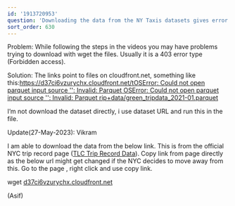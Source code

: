 ```yaml
---
id: '1913720953'
question: 'Downloading the data from the NY Taxis datasets gives error : 403 Forbidden'
sort_order: 630
---
```


Problem: While following the steps in the videos you may have problems trying to download with wget the files. Usually it is a 403 error type (Forbidden access).

Solution: The links point to files on cloudfront.net, something like this:[https://d37ci6vzurychx.cloudfront.net/tOSError: Could not open parquet input source '<Buffer>': Invalid: Parquet OSError: Could not open parquet input source '<Buffer>': Invalid: Parquet rip+data/green_tripdata_2021-01.parquet](https://d37ci6vzurychx.cloudfront.net/trip+data/green_tripdata_2021-01.parquet)

I’m not download the dataset directly, i use dataset URL and run this in the file.

Update(27-May-2023): Vikram

I am able to download the data from the below link. This is from the official  NYC trip record page ([TLC Trip Record Data](https://www.nyc.gov/site/tlc/about/tlc-trip-record-data.page)). Copy link from page directly as the below url might get changed if the NYC decides to move away from this. Go to the page , right click and use copy link.

wget [d37ci6vzurychx.cloudfront.net](https://d37ci6vzurychx.cloudfront.net/trip-data/green_tripdata_2021-01.parquet)

(Asif)

